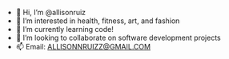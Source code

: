 - 👋 Hi, I’m @allisonruiz
- 👀 I’m interested in health, fitness, art, and fashion
- 🌱 I’m currently learning code!
- 💞️ I’m looking to collaborate on software development projects
- 📫 Email: ALLISONNRUIZZ@GMAIL.COM

<!---
allisonruiz/allisonruiz is a ✨ special ✨ repository because its `README.md` (this file) appears on your GitHub profile.
You can click the Preview link to take a look at your changes.
--->
